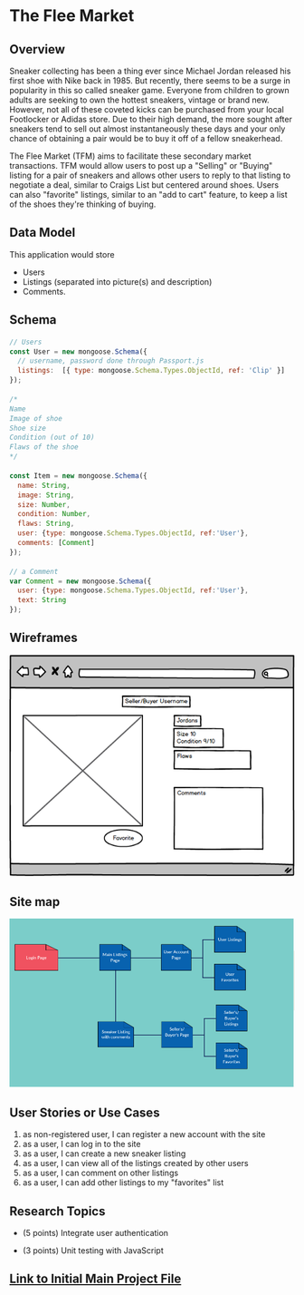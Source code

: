 
# The Flee Market

## Overview

Sneaker collecting has been a thing ever since Michael Jordan released his first shoe with Nike back in 1985. But recently, there seems to be
a surge in popularity in this so called sneaker game. Everyone from children to grown adults are seeking to own the hottest sneakers, vintage or brand new. However, not all of these coveted kicks can be purchased from your local Footlocker or Adidas store. Due to their high demand, the more sought after sneakers tend to sell out almost instantaneously these days and your only chance of obtaining a pair would be to buy it off of a fellow sneakerhead.

The Flee Market (TFM) aims to facilitate these secondary market transactions. TFM would allow users to post up a "Selling" or "Buying" listing for a  pair of sneakers and allows other users to reply to that listing to negotiate a deal, similar to Craigs List but centered around shoes. Users can also "favorite" listings, similar to an "add to cart" feature, to keep a list of the shoes they're thinking of buying.

## Data Model

This application would store 
* Users 
* Listings (separated into picture(s) and description) 
* Comments.


## Schema

```javascript
// Users
const User = new mongoose.Schema({
  // username, password done through Passport.js
  listings:  [{ type: mongoose.Schema.Types.ObjectId, ref: 'Clip' }]
});

/*
Name
Image of shoe
Shoe size
Condition (out of 10)
Flaws of the shoe
*/

const Item = new mongoose.Schema({
  name: String,
  image: String,
  size: Number,
  condition: Number,
  flaws: String,
  user: {type: mongoose.Schema.Types.ObjectId, ref:'User'},
  comments: [Comment]
});

// a Comment
var Comment = new mongoose.Schema({
  user: {type: mongoose.Schema.Types.ObjectId, ref:'User'},
  text: String
});
```

## Wireframes


![Mock Listing](documentation/TheFleeMarket.png)




## Site map

![Mock Listing](documentation/SiteMap.png)

## User Stories or Use Cases

1. as non-registered user, I can register a new account with the site
2. as a user, I can log in to the site
3. as a user, I can create a new sneaker listing
4. as a user, I can view all of the listings created by other users
5. as a user, I can comment on other listings
6. as a user, I can add other listings to my "favorites" list

## Research Topics



* (5 points) Integrate user authentication
    
* (3 points) Unit testing with JavaScript




## [Link to Initial Main Project File](app.js) 


